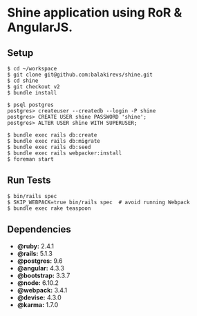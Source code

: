 # Shine application using RoR & AngularJS.

## Setup
```
$ cd ~/workspace
$ git clone git@github.com:balakirevs/shine.git
$ cd shine
$ git checkout v2
$ bundle install
```
```
$ psql postgres
postgres> createuser --createdb --login -P shine
postgres> CREATE USER shine PASSWORD 'shine';
postgres> ALTER USER shine WITH SUPERUSER;
```
```
$ bundle exec rails db:create
$ bundle exec rails db:migrate
$ bundle exec rails db:seed
$ bundle exec rails webpacker:install
$ foreman start
```
## Run Tests
```
$ bin/rails spec
$ SKIP_WEBPACK=true bin/rails spec  # avoid running Webpack 
$ bundle exec rake teaspoon
```

## Dependencies

* **@ruby:** 2.4.1
* **@rails:** 5.1.3
* **@postgres:** 9.6
* **@angular:** 4.3.3
* **@bootstrap:** 3.3.7
* **@node:** 6.10.2
* **@webpack:** 3.4.1
* **@devise:** 4.3.0
* **@karma:** 1.7.0